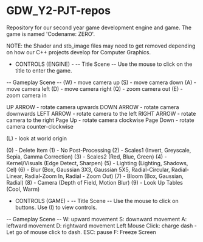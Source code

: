 # GDW_Y2-PJT-repos
Repository for our second year game development engine and game.
The game is named 'Codename: ZERO'.

NOTE: the Shader and stb_image files may need to get removed depending on how our C++ projects develop for Computer Graphics.

- CONTROLS (ENGINE) -
-- Title Scene --
Use the mouse to click on the title to enter the game.

-- Gameplay Scene --
(W) - move camera up
(S) - move camera down
(A) - move camera left
(D) - move camera right
(Q) - zoom camera out
(E) - zoom camera in

UP ARROW - rotate camera upwards
DOWN ARROW - rotate camera downwards
LEFT ARROW - rotate camera to the left
RIGHT ARROW - rotate camera to the right
Page Up - rotate camera clockwise
Page Down - rotate camera counter-clockwise

(L) - look at world origin

(0) - Delete Item
(1) - No Post-Processing
(2) - Scales1 (Invert, Greyscale, Sepia, Gamma Correction)
(3) - Scales2 (Red, Blue, Green)
(4) - Kernel/Visuals (Edge Detect, Sharpen)
(5) - Lighting (Lighting, Shadows, Cel)
(6) - Blur (Box, Gaussian 3X3, Gaussian 5X5, Radial-Circular, Radial-Linear, Radial-Zoom In, Radial - Zoom Out)
(7) - Bloom (Box, Gaussian, Radial)
(8) - Camera (Depth of Field, Motion Blur)
(9) - Look Up Tables (Cool, Warm)

- CONTROLS (GAME) -
-- Title Scene --
Use the mouse to click on buttons.
Use (I) to view controls.

-- Gameplay Scene --
W: upward movement
S: downward movement
A: leftward movement
D: rightward movement
Left Mouse Click: charge dash
	- Let go of mouse click to dash.
ESC: pause
F: Freeze Screen